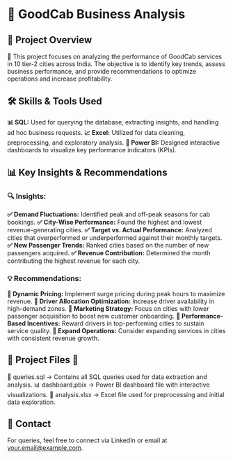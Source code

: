 # 🚖 GoodCab Business Analysis 



## 📌 Project Overview

🚀 This project focuses on analyzing the performance of GoodCab services in 10 tier-2 cities across India. The objective is to identify key trends, assess business performance, and provide recommendations to optimize operations and increase profitability.

## 🛠️ Skills & Tools Used

**📊 SQL:** Used for querying the database, extracting insights, and handling ad hoc business requests.
**📈 Excel:** Utilized for data cleaning, preprocessing, and exploratory analysis.
**📌 Power BI:** Designed interactive dashboards to visualize key performance indicators (KPIs).

## 📊 Key Insights & Recommendations

### 🔍 Insights:

**✅ Demand Fluctuations:** Identified peak and off-peak seasons for cab bookings.
**✅ City-Wise Performance:** Found the highest and lowest revenue-generating cities.
**✅ Target vs. Actual Performance:** Analyzed cities that overperformed or underperformed against their monthly targets.
**✅ New Passenger Trends:** Ranked cities based on the number of new passengers acquired.
**✅ Revenue Contribution:** Determined the month contributing the highest revenue for each city.

### 💡 Recommendations:

**📌 Dynamic Pricing:** Implement surge pricing during peak hours to maximize revenue.
**📌 Driver Allocation Optimization:** Increase driver availability in high-demand zones.
**📌 Marketing Strategy:** Focus on cities with lower passenger acquisition to boost new customer onboarding.
**📌 Performance-Based Incentives:** Reward drivers in top-performing cities to sustain service quality.
**📌 Expand Operations:** Consider expanding services in cities with consistent revenue growth.

## 📂 Project Files 📁

📜 queries.sql → Contains all SQL queries used for data extraction and analysis.
📊 dashboard.pbix → Power BI dashboard file with interactive visualizations.
📄 analysis.xlsx → Excel file used for preprocessing and initial data exploration.


## 📢 Contact

For queries, feel free to connect via LinkedIn or email at your.email@example.com.
